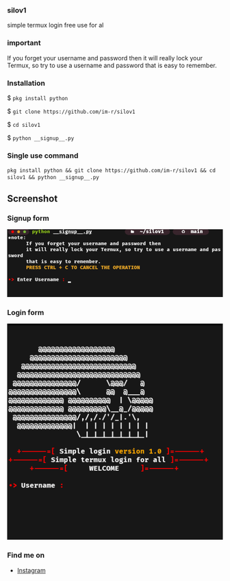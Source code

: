 ### silov1
simple termux login free use for al

### important
If you forget your username and password then it will really lock your Termux, so try to use a username and password that is easy to remember.

### Installation
$ ```pkg install python```

$ ```git clone https://github.com/im-r/silov1```

$ ```cd silov1```

$ ```python __signup__.py```

### Single use command
```
pkg install python && git clone https://github.com/im-r/silov1 && cd silov1 && python __signup__.py
```

## Screenshot

### Signup form
<img src=".screenshot/silo_signup_form.png">

### Login form
<img src=".screenshot/silo_login_form.png">

### Find me on
<ul>
<li><a href="https://instagram.com/rfadllhwbsn"><text>Instagram</text></a></li>
</ul>
